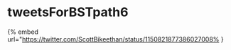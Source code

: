 # tweetsForBSTpath6

{% embed url="https://twitter.com/ScottBikeethan/status/1150821877386027008% }

